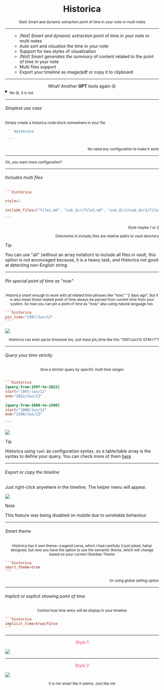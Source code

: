 <h1
    align="center"
>Historica</h1>

<div align="center">
<sub> (Not) Smart and dynamic extraction point of time in your note or multi notes</sub>

</div>

---


<ul>

- _(Not) Smart and dynamic extraction_ point of time in your note or multi notes
- _Auto sort_ and _visualize_ the time in your note 
- Support for two styles of visualization
- _(Not) Smart generates the summary_ of content related to the point of time in your note
- Multi files support
- Export your timeline as image/pdf or copy it to clipboard

</ul>

---
<div align="center">What! Another <b>GPT</b> tools again 😢

</div>

<div align="left">
<details>
<summary> <sub> No 😍, it is not</sub> </summary>
<sub>There is no heavy GPT or any remote server involved, just classic NLP that makes sure anything as fast as possible</sub>
</details></div>

---

###### Simplest use case

<div><sub>Simply create a historica code block somewhere in your file </sub> </div>

````markdown
 ```historica

 ```
````

<div align="right"
><sub>No need any configuration to make it work</sub></div>

---


<div><sub>Oh, you want more configuration?</sub></div>

---

###### Includes multi files

````toml
```historica

style=1 
 
include_files=["file1.md", "sub_dir/file2.md", "sub_dir2/sub_dir3/file3.md] 

```
````

<div align="right">
<sub>Style maybe 1 or 2</sub>

<sub>Directories in include_files are relative paths to vault directory </sub>
</div>

> [!tip]
> You can use "all" (without an array notation) to include all files in vault, this option is not encouraged because, it
> is a heavy task, and Historica not good at detecting non-English string

---

###### Pin special point of time as "now"

<div align="center">
<sub>
Historica smart enough to work with all related time phrases like "now," "2 days ago",
But it is also mean those related point of time always be parsed from current time from your system.
So now you can pin a point of time as "now," also using natural language too.
</sub>
</div>

````toml
```historica
pin_time="1997/Jun/12"
```
````

![](images/.README_images/historica_pin_time_example.png)

<div align="right">
<sub>
Historica can even parse timezone too, just input pin_time like this "1997/Jun/12 GTM+7"?
</sub>
</div>

---

###### Query your time strictly

<div align="center">
<sub>
Give a stricter query by specific multi time ranges
</sub>
</div>

````toml

```historica
[query.from-1997-to-2022]  
start="1997/Jun/12"  
end="2022/Jun/13"  
  
[query.from-1000-to-1500]  
start="1000/Jun/12"  
end="1500/Jun/13"

```

````

![](images/.README_images/historica_query_example.png)

> [!tip]
> Historica using `toml` as configuration syntax, so a table/table array is the syntax to define your query. You can
> check more of them [here](https://toml.io/en/v1.0.0#table)

---

###### Export or copy the timeline

Just right-click anywhere in the timeline. The helper menu will appear.

![](images/.README_images/historica_helper_menu.png)

> [!note]
> This feature was being disabled on mobile due to unreliable behaviour

---

###### Smart theme

<div align="center">
<sub>
Historica has it own theme—Legend Larva, which I had carefully (I just joked, haha) designed, but now you have the option to use the semantic theme, 
which will change based on your current Obsidian Theme 
</sub>
</div>

````toml 
```historica
smart_theme=true
```
````

<div align="right">
<sub>Or using global setting option</sub>
</div>

---

###### Implicit or explicit showing point of time

<div align="center">
<sub>Control how time entry will be display in your timeline</sub>
</div>

````toml
```historica
implicit_time=true/false
```
````

---

<div align="center"><font color="#ff3c52">
Style 1
</font></div>

![](images/.README_images/ebfc0193.png)

---

<div align="center"><font color="#ff3c52">
Style 2
</font></div>

![](images/.README_images/d9a7b9af.png)


<div align="center">
<sub>It is not smart like it seems. Just like me</sub>
</div>




